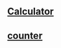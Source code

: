 ## [Calculator](https://mohit15-web.github.io/JavaScript-Projects/Calculator/)
## [counter](https://mohit15-web.github.io/JavaScript-Projects/counter/)
